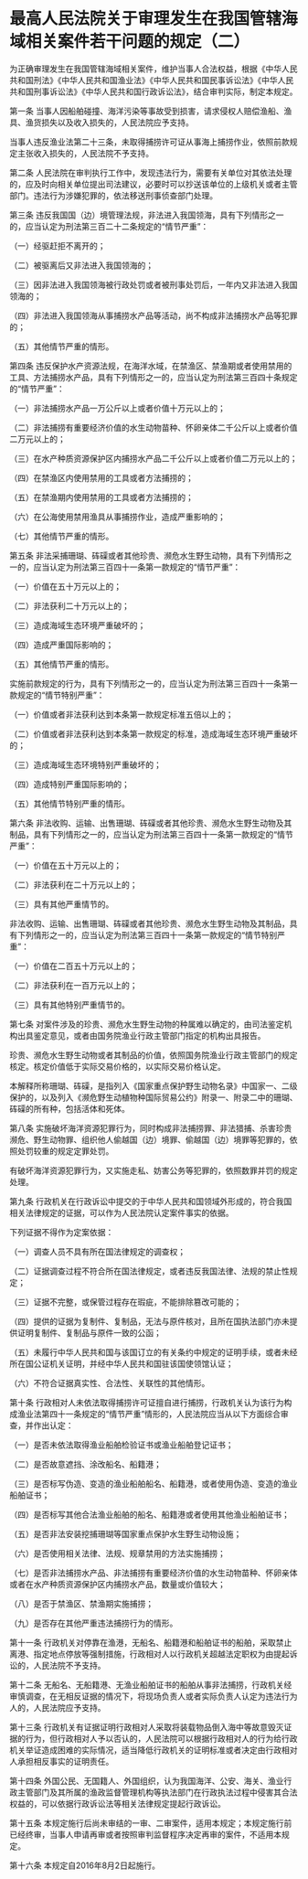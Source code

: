 # 最高人民法院关于审理发生在我国管辖海域相关案件若干问题的规定（二）

<!-- INFO END -->

为正确审理发生在我国管辖海域相关案件，维护当事人合法权益，根据《中华人民共和国刑法》《中华人民共和国渔业法》《中华人民共和国民事诉讼法》《中华人民共和国刑事诉讼法》《中华人民共和国行政诉讼法》，结合审判实际，制定本规定。

第一条 当事人因船舶碰撞、海洋污染等事故受到损害，请求侵权人赔偿渔船、渔具、渔货损失以及收入损失的，人民法院应予支持。

当事人违反渔业法第二十三条，未取得捕捞许可证从事海上捕捞作业，依照前款规定主张收入损失的，人民法院不予支持。

第二条 人民法院在审判执行工作中，发现违法行为，需要有关单位对其依法处理的，应及时向相关单位提出司法建议，必要时可以抄送该单位的上级机关或者主管部门。违法行为涉嫌犯罪的，依法移送刑事侦查部门处理。

第三条 违反我国国（边）境管理法规，非法进入我国领海，具有下列情形之一的，应当认定为刑法第三百二十二条规定的“情节严重”：

（一）经驱赶拒不离开的；

（二）被驱离后又非法进入我国领海的；

（三）因非法进入我国领海被行政处罚或者被刑事处罚后，一年内又非法进入我国领海的；

（四）非法进入我国领海从事捕捞水产品等活动，尚不构成非法捕捞水产品等犯罪的；

（五）其他情节严重的情形。

第四条 违反保护水产资源法规，在海洋水域，在禁渔区、禁渔期或者使用禁用的工具、方法捕捞水产品，具有下列情形之一的，应当认定为刑法第三百四十条规定的“情节严重”：

（一）非法捕捞水产品一万公斤以上或者价值十万元以上的；

（二）非法捕捞有重要经济价值的水生动物苗种、怀卵亲体二千公斤以上或者价值二万元以上的；

（三）在水产种质资源保护区内捕捞水产品二千公斤以上或者价值二万元以上的；

（四）在禁渔区内使用禁用的工具或者方法捕捞的；

（五）在禁渔期内使用禁用的工具或者方法捕捞的；

（六）在公海使用禁用渔具从事捕捞作业，造成严重影响的；

（七）其他情节严重的情形。

第五条 非法采捕珊瑚、砗磲或者其他珍贵、濒危水生野生动物，具有下列情形之一的，应当认定为刑法第三百四十一条第一款规定的“情节严重”：

（一）价值在五十万元以上的；

（二）非法获利二十万元以上的；

（三）造成海域生态环境严重破坏的；

（四）造成严重国际影响的；

（五）其他情节严重的情形。

实施前款规定的行为，具有下列情形之一的，应当认定为刑法第三百四十一条第一款规定的“情节特别严重”：

（一）价值或者非法获利达到本条第一款规定标准五倍以上的；

（二）价值或者非法获利达到本条第一款规定的标准，造成海域生态环境严重破坏的；

（三）造成海域生态环境特别严重破坏的；

（四）造成特别严重国际影响的；

（五）其他情节特别严重的情形。

第六条 非法收购、运输、出售珊瑚、砗磲或者其他珍贵、濒危水生野生动物及其制品，具有下列情形之一的，应当认定为刑法第三百四十一条第一款规定的“情节严重”：

（一）价值在五十万元以上的；

（二）非法获利在二十万元以上的；

（三）具有其他严重情节的。

非法收购、运输、出售珊瑚、砗磲或者其他珍贵、濒危水生野生动物及其制品，具有下列情形之一的，应当认定为刑法第三百四十一条第一款规定的“情节特别严重”：

（一）价值在二百五十万元以上的；

（二）非法获利在一百万元以上的；

（三）具有其他特别严重情节的。

第七条 对案件涉及的珍贵、濒危水生野生动物的种属难以确定的，由司法鉴定机构出具鉴定意见，或者由国务院渔业行政主管部门指定的机构出具报告。

珍贵、濒危水生野生动物或者其制品的价值，依照国务院渔业行政主管部门的规定核定。核定价值低于实际交易价格的，以实际交易价格认定。

本解释所称珊瑚、砗磲，是指列入《国家重点保护野生动物名录》中国家一、二级保护的，以及列入《濒危野生动植物种国际贸易公约》附录一、附录二中的珊瑚、砗磲的所有种，包括活体和死体。

第八条 实施破坏海洋资源犯罪行为，同时构成非法捕捞罪、非法猎捕、杀害珍贵濒危、野生动物罪、组织他人偷越国（边）境罪、偷越国（边）境罪等犯罪的，依照处罚较重的规定定罪处罚。

有破坏海洋资源犯罪行为，又实施走私、妨害公务等犯罪的，依照数罪并罚的规定处理。

第九条 行政机关在行政诉讼中提交的于中华人民共和国领域外形成的，符合我国相关法律规定的证据，可以作为人民法院认定案件事实的依据。

下列证据不得作为定案依据：

（一）调查人员不具有所在国法律规定的调查权；

（二）证据调查过程不符合所在国法律规定，或者违反我国法律、法规的禁止性规定；

（三）证据不完整，或保管过程存在瑕疵，不能排除篡改可能的；

（四）提供的证据为复制件、复制品，无法与原件核对，且所在国执法部门亦未提供证明复制件、复制品与原件一致的公函；

（五）未履行中华人民共和国与该国订立的有关条约中规定的证明手续，或者未经所在国公证机关证明，并经中华人民共和国驻该国使领馆认证；

（六）不符合证据真实性、合法性、关联性的其他情形。

第十条 行政相对人未依法取得捕捞许可证擅自进行捕捞，行政机关认为该行为构成渔业法第四十一条规定的“情节严重”情形的，人民法院应当从以下方面综合审查，并作出认定：

（一）是否未依法取得渔业船舶检验证书或渔业船舶登记证书；

（二）是否故意遮挡、涂改船名、船籍港；

（三）是否标写伪造、变造的渔业船舶船名、船籍港，或者使用伪造、变造的渔业船舶证书；

（四）是否标写其他合法渔业船舶的船名、船籍港或者使用其他渔业船舶证书；

（五）是否非法安装挖捕珊瑚等国家重点保护水生野生动物设施；

（六）是否使用相关法律、法规、规章禁用的方法实施捕捞；

（七）是否非法捕捞水产品、非法捕捞有重要经济价值的水生动物苗种、怀卵亲体或者在水产种质资源保护区内捕捞水产品，数量或价值较大；

（八）是否于禁渔区、禁渔期实施捕捞；

（九）是否存在其他严重违法捕捞行为的情形。

第十一条 行政机关对停靠在渔港，无船名、船籍港和船舶证书的船舶，采取禁止离港、指定地点停放等强制措施，行政相对人以行政机关超越法定职权为由提起诉讼的，人民法院不予支持。

第十二条 无船名、无船籍港、无渔业船舶证书的船舶从事非法捕捞，行政机关经审慎调查，在无相反证据的情况下，将现场负责人或者实际负责人认定为违法行为人的，人民法院应予支持。

第十三条 行政机关有证据证明行政相对人采取将装载物品倒入海中等故意毁灭证据的行为，但行政相对人予以否认的，人民法院可以根据行政相对人的行为给行政机关举证造成困难的实际情况，适当降低行政机关的证明标准或者决定由行政相对人承担相反事实的证明责任。

第十四条 外国公民、无国籍人、外国组织，认为我国海洋、公安、海关、渔业行政主管部门及其所属的渔政监督管理机构等执法部门在行政执法过程中侵害其合法权益的，可以依据行政诉讼法等相关法律规定提起行政诉讼。

第十五条 本规定施行后尚未审结的一审、二审案件，适用本规定；本规定施行前已经终审，当事人申请再审或者按照审判监督程序决定再审的案件，不适用本规定。

第十六条 本规定自2016年8月2日起施行。